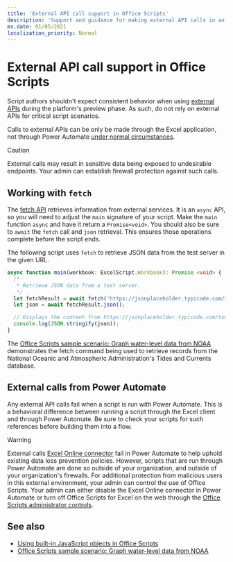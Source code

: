 ```yaml
---
title: 'External API call support in Office Scripts'
description: 'Support and guidance for making external API calls in an Office Script.'
ms.date: 01/05/2021
localization_priority: Normal
---
```


# External API call support in Office Scripts

Script authors shouldn't expect consistent behavior when using [external APIs](https://developer.mozilla.org/docs/Web/API) during the platform's preview phase. As such, do not rely on external APIs for critical script scenarios.

Calls to external APIs can be only be made through the Excel application, not through Power Automate [under normal circumstances](#external-calls-from-power-automate).

> [!CAUTION]
> External calls may result in sensitive data being exposed to undesirable endpoints. Your admin can establish firewall protection against such calls.

## Working with `fetch`

The [fetch API](https://developer.mozilla.org/docs/Web/API/Fetch_API) retrieves information from external services. It is an `async` API, so you will need to adjust the `main` signature of your script. Make the `main` function `async` and have it return a `Promise<void>`. You should also be sure to `await` the `fetch` call and `json` retrieval. This ensures those operations complete before the script ends.

The following script uses `fetch` to retrieve JSON data from the test server in the given URL.

```typescript
async function main(workbook: ExcelScript.Workbook): Promise <void> {
  /* 
   * Retrieve JSON data from a test server.
   */
  let fetchResult = await fetch('https://jsonplaceholder.typicode.com/todos/1');
  let json = await fetchResult.json();

  // Displays the content from https://jsonplaceholder.typicode.com/todos/1
  console.log(JSON.stringify(json));
}
```

The [Office Scripts sample scenario: Graph water-level data from NOAA](../resources/scenarios/noaa-data-fetch.md) demonstrates the fetch command being used to retrieve records from the National Oceanic and Atmospheric Administration's Tides and Currents database.

## External calls from Power Automate

Any external API calls fail when a script is run with Power Automate. This is a behavioral difference between running a script through the Excel client and through Power Automate. Be sure to check your scripts for such references before building them into a flow.

> [!WARNING]
> External calls [Excel Online connector](/connectors/excelonlinebusiness) fail in Power Automate to help uphold existing data loss prevention policies. However, scripts that are run through Power Automate are done so outside of your organization, and outside of your organization's firewalls. For additional protection from malicious users in this external environment, your admin can control the use of Office Scripts. Your admin can either disable the Excel Online connector in Power Automate or turn off Office Scripts for Excel on the web through the [Office Scripts administrator controls](/microsoft-365/admin/manage/manage-office-scripts-settings).

## See also

- [Using built-in JavaScript objects in Office Scripts](javascript-objects.md)
- [Office Scripts sample scenario: Graph water-level data from NOAA](../resources/scenarios/noaa-data-fetch.md)
